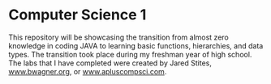 # Computer Science 1
This repository will be showcasing the transition from almost zero knowledge in coding JAVA to learning basic functions, hierarchies, and data types. The transition took place during my freshman year of high school. The labs that I have completed were created by Jared Stites, www.bwagner.org, or www.apluscompsci.com.
